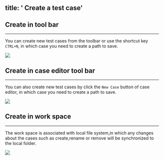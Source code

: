 title: ' Create a test case'
---
## Create in tool bar
---
You can create new test cases from the toolbar or use the shortcut key `CTRL+N`, in which case you need to create a path to save.

<img class="big-images" src="/images/guide/case-01.png">
<br>

## Create in case editor tool bar
---
You can also create new test cases by click the `New Case` button of case editor, in which case you need to create a path to save.

<img class="big-images" src="/images/guide/case-02.png">
<br>

## Create in work space
---
The work space is associated with local file system,in which any changes about the cases such as create,rename or remove will be synchronized to the local folder.

<img src="/images/guide/case/button">